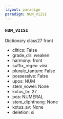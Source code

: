 ```yaml
---
layout: paradigm
paradigm: NUM_VIISI
---
```

### ` NUM_VIISI `

Dictionary class27 front
* clitics: False
* grade_dir: weaken
* harmony: front
* suffix_regex: viisi
* plurale_tantum: False
* possessive: False
* upos: NUM
* stem_vowel: None
* kotus_tn: 27
* pos: NUMERAL
* stem_diphthong: None
* kotus_av: None
* deletion: si
